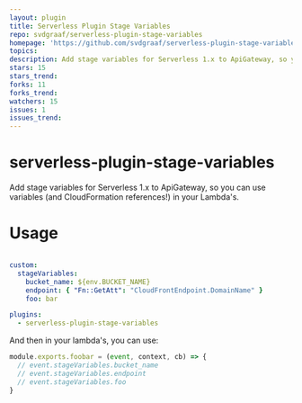 ```yaml
---
layout: plugin
title: Serverless Plugin Stage Variables
repo: svdgraaf/serverless-plugin-stage-variables
homepage: 'https://github.com/svdgraaf/serverless-plugin-stage-variables'
topics: 
description: Add stage variables for Serverless 1.x to ApiGateway, so you can use variables in your Lambda's
stars: 15
stars_trend: 
forks: 11
forks_trend: 
watchers: 15
issues: 1
issues_trend: 
---
```



# serverless-plugin-stage-variables
Add stage variables for Serverless 1.x to ApiGateway, so you can use variables (and CloudFormation references!) in your Lambda's.


# Usage
```yaml

custom:
  stageVariables:
    bucket_name: ${env.BUCKET_NAME}
    endpoint: { "Fn::GetAtt": "CloudFrontEndpoint.DomainName" }
    foo: bar

plugins:
  - serverless-plugin-stage-variables
```

And then in your lambda's, you can use:

```javascript
module.exports.foobar = (event, context, cb) => {
  // event.stageVariables.bucket_name
  // event.stageVariables.endpoint
  // event.stageVariables.foo
}
```
